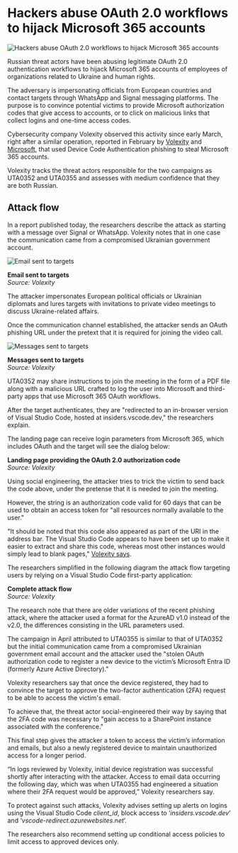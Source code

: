 # Hackers abuse OAuth 2.0 workflows to hijack Microsoft 365 accounts

![Hackers abuse OAuth 2.0 workflows to hijack Microsoft 365 accounts](https://www.bleepstatic.com/content/hl-images/2023/10/06/Microsoft_365.jpg)

Russian threat actors have been abusing legitimate OAuth 2.0 authentication workflows to hijack Microsoft 365 accounts of employees of organizations related to Ukraine and human rights.

The adversary is impersonating officials from European countries and contact targets through WhatsApp and Signal messaging platforms. The purpose is to convince potential victims to provide Microsoft authorization codes that give access to accounts, or to click on malicious links that collect logins and one-time access codes.

Cybersecurity company Volexity observed this activity since early March, right after a similar operation, reported in February by [Volexity](https://www.volexity.com/blog/2025/02/13/multiple-russian-threat-actors-targeting-microsoft-device-code-authentication/) and [Microsoft](https://www.bleepingcomputer.com/news/security/microsoft-hackers-steal-emails-in-device-code-phishing-attacks/), that used Device Code Authentication phishing to steal Microsoft 365 accounts.

Volexity tracks the threat actors responsible for the two campaigns as UTA0352 and UTA0355 and assesses with medium confidence that they are both Russian.

## Attack flow

In a report published today, the researchers describe the attack as starting with a message over Signal or WhatsApp. Volexity notes that in one case the communication came from a compromised Ukrainian government account.

![Email sent to targets](https://www.bleepstatic.com/images/news/u/1220909/2025/April/email.jpg)

**Email sent to targets**  
_Source: Volexity_

The attacker impersonates European political officials or Ukrainian diplomats and lures targets with invitations to private video meetings to discuss Ukraine-related affairs.

Once the communication channel established, the attacker sends an OAuth phishing URL under the pretext that it is required for joining the video call.

![Messages sent to targets](https://www.bleepstatic.com/images/news/u/1220909/2025/April/messages.jpg)

**Messages sent to targets**  
_Source: Volexity_

UTA0352 may share instructions to join the meeting in the form of a PDF file along with a malicious URL crafted to log the user into Microsoft and third-party apps that use Microsoft 365 OAuth workflows.

After the target authenticates, they are "redirected to an in-browser version of Visual Studio Code, hosted at insiders.vscode.dev," the researchers explain.

The landing page can receive login parameters from Microsoft 365, which includes OAuth and the target will see the dialog below:

**Landing page providing the OAuth 2.0 authorization code**  
_Source: Volexity_

Using social engineering, the attacker tries to trick the victim to send back the code above, under the pretense that it is needed to join the meeting.

However, the string is an authorization code valid for 60 days that can be used to obtain an access token for "all resources normally available to the user."

"It should be noted that this code also appeared as part of the URI in the address bar. The Visual Studio Code appears to have been set up to make it easier to extract and share this code, whereas most other instances would simply lead to blank pages," [Volexity](https://www.volexity.com/blog/2025/04/22/phishing-for-codes-russian-threat-actors-target-microsoft-365-oauth-workflows/)[ says](http://www.volexity.com/blog/2025/04/22/phishing-for-codes-russian-threat-actors-target-microsoft-365-oauth-workflows/).

The researchers simplified in the following diagram the attack flow targeting users by relying on a Visual Studio Code first-party application:

**Complete attack flow**  
_Source: Volexity_

The research note that there are older variations of the recent phishing attack, where the attacker used a format for the AzureAD v1.0 instead of the v2.0, the differences consisting in the URL parameters used.

The campaign in April attributed to UTA0355 is similar to that of UTA0352 but the initial communication came from a compromised Ukrainian government email account and the attacker used the "stolen OAuth authorization code to register a new device to the victim’s Microsoft Entra ID (formerly Azure Active Directory)."

Volexity researchers say that once the device registered, they had to convince the target to approve the two-factor authentication (2FA) request to be able to access the victim's email.

To achieve that, the threat actor social-engineered their way by saying that the 2FA code was necessary to "gain access to a SharePoint instance associated with the conference."

This final step gives the attacker a token to access the victim’s information and emails, but also a newly registered device to maintain unauthorized access for a longer period.

“In logs reviewed by Volexity, initial device registration was successful shortly after interacting with the attacker. Access to email data occurring the following day, which was when UTA0355 had engineered a situation where their 2FA request would be approved,” Volexity researchers say.

To protect against such attacks, Volexity advises setting up alerts on logins using the Visual Studio Code _client\_id_, block access to ‘_insiders.vscode.dev_’ and ‘_vscode-redirect.azurewebsites.net_’.

The researchers also recommend setting up conditional access policies to limit access to approved devices only.
